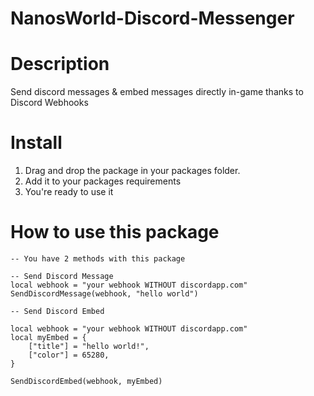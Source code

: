# NanosWorld-Discord-Messenger

# Description
Send discord messages & embed messages directly in-game thanks to Discord Webhooks

# Install

1. Drag and drop the package in your packages folder.
2. Add it to your packages requirements
3. You're ready to use it

# How to use this package

```
-- You have 2 methods with this package

-- Send Discord Message
local webhook = "your webhook WITHOUT discordapp.com"
SendDiscordMessage(webhook, "hello world")

-- Send Discord Embed

local webhook = "your webhook WITHOUT discordapp.com"
local myEmbed = {
	["title"] = "hello world!",
	["color"] = 65280,
}
    
SendDiscordEmbed(webhook, myEmbed)

```
